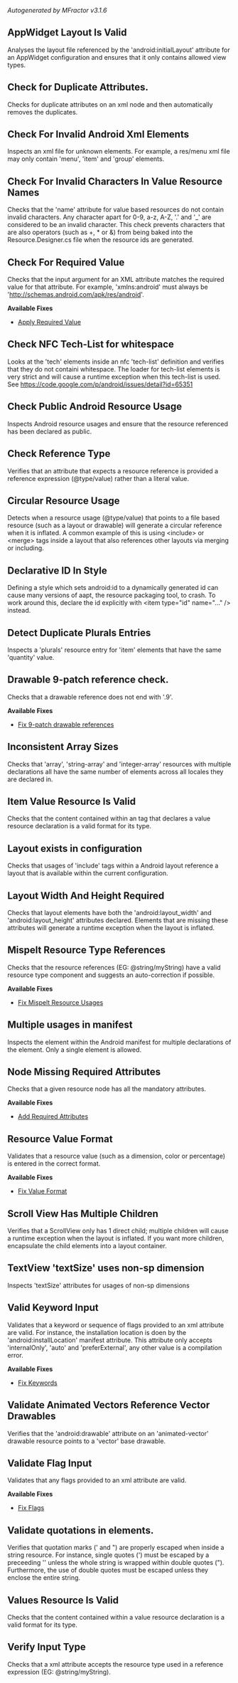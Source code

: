 *Autogenerated by MFractor v3.1.6*
## AppWidget Layout Is Valid

Analyses the layout file referenced by the 'android:initialLayout' attribute for an AppWidget configuration and ensures that it only contains allowed view types.


## Check for Duplicate Attributes.

Checks for duplicate attributes on an xml node and then automatically removes the duplicates.


## Check For Invalid Android Xml Elements

Inspects an xml file for unknown elements. For example, a res/menu xml file may only contain 'menu', 'item' and 'group' elements.


## Check For Invalid Characters In Value Resource Names

Checks that the 'name' attribute for value based resources do not contain invalid characters. Any character apart for 0-9, a-z, A-Z, '.' and '_' are considered to be an invalid character. This check prevents characters that are also operators (such as +, * or &) from being baked into the Resource.Designer.cs file when the resource ids are generated.


## Check For Required Value

Checks that the input argument for an XML attribute matches the required value for that attribute. For example, 'xmlns:android' must always be 'http://schemas.android.com/apk/res/android'.

**Available Fixes**

 * [Apply Required Value](/code-actions/android-resources/fix.md#apply-required-value)


## Check NFC Tech-List for whitespace

Looks at the 'tech' elements inside an nfc 'tech-list' definition and verifies that they do not containi whitespace. The loader for tech-list elements is very strict and will cause a runtime exception when this tech-list is used. See https://code.google.com/p/android/issues/detail?id=65351


## Check Public Android Resource Usage

Inspects Android resource usages and ensure that the resource referenced has been declared as public.


## Check Reference Type

Verifies that an attribute that expects a resource reference is provided a reference expression (@type/value) rather than a literal value.


## Circular Resource Usage

Detects when a resource usage (@type/value) that points to a file based resource (such as a layout or drawable) will generate a circular reference when it is inflated. A common example of this is using &lt;include&gt; or &lt;merge&gt; tags inside a layout that also references other layouts via merging or including.


## Declarative ID In Style

Defining a style which sets android:id to a dynamically generated id can cause many versions of aapt, the resource packaging tool, to crash. To work around this, declare the id explicitly with &lt;item type="id" name="..." /&gt; instead.


## Detect Duplicate Plurals Entries

Inspects a 'plurals' resource entry for 'item' elements that have the same 'quantity' value.


## Drawable 9-patch reference check.

Checks that a drawable reference does not end with '.9'.

**Available Fixes**

 * [Fix 9-patch drawable references](/code-actions/android-resources/fix.md#fix-9-patch-drawable-references)


## Inconsistent Array Sizes

Checks that 'array', 'string-array' and 'integer-array' resources with multiple declarations all have the same number of elements across all locales they are declared in.


## Item Value Resource Is Valid

Checks that the content contained within an <item> tag that declares a value resource declaration is a valid format for its type.


## Layout <include> exists in configuration

Checks that usages of 'include' tags within a Android layout reference a layout that is available within the current configuration.


## Layout Width And Height Required

Checks that layout elements have both the 'android:layout_width' and 'android:layout_height' attributes declared. Elements that are missing these attributes will generate a runtime exception when the layout is inflated.


## Mispelt Resource Type References

Checks that the resource references (EG: @string/myString) have a valid resource type component and suggests an auto-correction if possible.

**Available Fixes**

 * [Fix Mispelt Resource Usages](/code-actions/android-resources/fix.md#fix-mispelt-resource-usages)


## Multiple <uses-sdk> usages in manifest

Inspects the <application> element within the Android manifest for multiple declarations of the <uses-sdk> element. Only a single <uses-sdk> element is allowed.


## Node Missing Required Attributes

Checks that a given resource node has all the mandatory attributes.

**Available Fixes**

 * [Add Required Attributes](/code-actions/android-resources/fix.md#add-required-attributes)


## Resource Value Format

Validates that a resource value (such as a dimension, color or percentage) is entered in the correct format.

**Available Fixes**

 * [Fix Value Format](/code-actions/android-resources/fix.md#fix-value-format)


## Scroll View Has Multiple Children

Verifies that a ScrollView only has 1 direct child; multiple children will cause a runtime exception when the layout is inflated. If you want more children, encapsulate the child elements into a layout container.


## TextView 'textSize' uses non-sp dimension

Inspects 'textSize' attributes for usages of non-sp dimensions


## Valid Keyword Input

Validates that a keyword or sequence of flags provided to an xml attribute are valid. For instance, the installation location is doen by the 'android:installLocation' manifest attribute. This attribute only accepts 'internalOnly', 'auto' and 'preferExternal', any other value is a compilation error.

**Available Fixes**

 * [Fix Keywords](/code-actions/android-resources/fix.md#fix-keywords)


## Validate Animated Vectors Reference Vector Drawables

Verifies that the 'android:drawable' attribute on an 'animated-vector' drawable resource points to a 'vector' base drawable.


## Validate Flag Input

Validates that any flags provided to an xml attribute are valid.

**Available Fixes**

 * [Fix Flags](/code-actions/android-resources/fix.md#fix-flags)


## Validate quotations in <string> elements.

Verifies that quotation marks (' and ") are properly escaped when inside a string resource. For instance, single quotes (') must be escaped by a preceeding '\' unless the whole string is wrapped within double quotes ("). Furthermore, the use of double quotes must be escaped unless they enclose the entire string.


## Values Resource Is Valid

Checks that the content contained within a value resource declaration is a valid format for its type.


## Verify Input Type

Checks that a xml attribute accepts the resource type used in a reference expression (EG: @string/myString).


